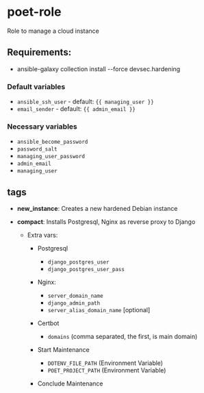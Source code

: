# poet-role

Role to manage a cloud instance

## Requirements:

- ansible-galaxy collection install --force devsec.hardening

### Default variables

- `ansible_ssh_user` - default: `{{ managing_user }}`
- `email_sender` - default: `{{ admin_email }}`

### Necessary variables

- `ansible_become_password`
- `password_salt`
- `managing_user_password`
- `admin_email`
- `managing_user`

## tags

- **new_instance**: Creates a new hardened Debian instance
- **compact**: Installs Postgresql, Nginx as reverse proxy to Django

  - Extra vars:

    - Postgresql

      - `django_postgres_user`
      - `django_postgres_user_pass`

    - Nginx:

      - `server_domain_name`
      - `django_admin_path`
      - `server_alias_domain_name` [optional]

    - Certbot

      - `domains` (comma separated, the first, is main domain)

    - Start Maintenance
      - `DOTENV_FILE_PATH` (Environment Variable)
      - `POET_PROJECT_PATH`  (Environment Variable)

    - Conclude Maintenance
